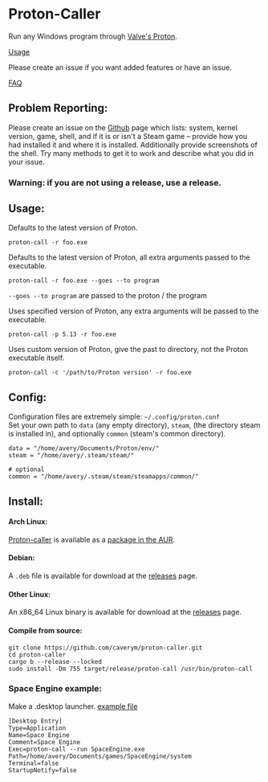 # Proton-Caller
Run any Windows program through [Valve's Proton](https://github.com/ValveSoftware/Proton).

[Usage](https://github.com/caverym/Proton-Caller#usage)

Please create an issue if you want added features or have an issue.

[FAQ](https://github.com/caverym/Proton-Caller/wiki/FAQ)

## Problem Reporting:
Please create an issue on the [Github](https://github.com/caverym/Proton-Caller) page which lists: system, kernel version, game, shell, and if it is or isn't a Steam game – provide how you had installed it and where it is installed. Additionally provide screenshots of the shell. Try many methods to get it to work and describe what you did in your issue.

### Warning: if you are not using a release, use a release.

## Usage:

Defaults to the latest version of Proton.
```
proton-call -r foo.exe
```

Defaults to the latest version of Proton, all extra arguments passed to the executable.
```
proton-call -r foo.exe --goes --to program
```

`--goes --to program` are passed to the proton / the program

Uses specified version of Proton, any extra arguments will be passed to the executable.
```
proton-call -p 5.13 -r foo.exe
```

Uses custom version of Proton, give the past to directory, not the Proton executable itself.
```
proton-call -c '/path/to/Proton version' -r foo.exe
```

## Config:
Configuration files are extremely simple: `~/.config/proton.conf`  
Set your own path to `data` (any empty directory), `steam`, (the directory steam is installed in), and optionally `common` (steam's common directory).
```
data = "/home/avery/Documents/Proton/env/"
steam = "/home/avery/.steam/steam/"

# optional
common = "/home/avery/.steam/steam/steamapps/common/"
```

## Install:

#### Arch Linux:
[Proton-caller](https://aur.archlinux.org/packages/proton-caller) is available as a [package in the AUR](https://aur.archlinux.org/packages/proton-caller).

#### Debian:
A `.deb` file is available for download at the [releases](https://github.com/caverym/proton-caller/releases) page.

#### Other Linux:
An x86_64 Linux binary is available for download at the [releases](https://github.com/caverym/proton-caller/releases) page.

#### Compile from source:
```
git clone https://github.com/caverym/proton-caller.git
cd proton-caller
cargo b --release --locked
sudo install -Dm 755 target/release/proton-call /usr/bin/proton-call 
```

### Space Engine example:
   Make a .desktop launcher. [example file](Space%20Engine.desktop)
   
```
[Desktop Entry]
Type=Application
Name=Space Engine
Comment=Space Engine
Exec=proton-call --run SpaceEngine.exe
Path=/home/avery/Documents/games/SpaceEngine/system
Terminal=false
StartupNotify=false
```
